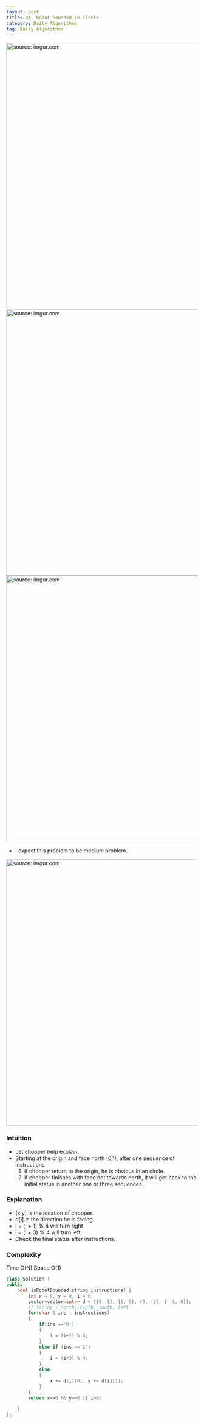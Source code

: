 ```yaml
---
layout: post
title: 81. Robot Bounded in Circle
category: Daily Algorithms
tag: Daily Algorithms
---
```


<a href="https://postimg.cc/q6kyfvg6"><img src="https://i.postimg.cc/C58NqZg7/Capture.jpg" width="700px" title="source: imgur.com" /><a>
<a href="https://postimg.cc/XXQyG3px"><img src="https://i.postimg.cc/kXdNHg9r/Capture.jpg" width="700px" title="source: imgur.com" /><a>
<a href="https://postimg.cc/w1JvVdTC"><img src="https://i.postimg.cc/6pbvBWsp/Capture.jpg" width="700px" title="source: imgur.com" /><a>

- I expect this problem to be medium problem.

<a href="https://postimg.cc/Lq9p1dqB"><img src="https://i.postimg.cc/nL7cNpp5/Capture.jpg" width="700px" title="source: imgur.com" /><a>

### Intuition
- Let chopper help explain.
- Starting at the origin and face north (0,1), after one sequence of instructions
  1. if chopper return to the origin, he is obvious in an circle.
  2. if chopper finishes with face not towards north, it will get back to the initial status in another one or three sequences.

### Explanation
- (x,y) is the location of chopper.
- d[i] is the direction he is facing.
- i = (i + 1) % 4 will turn right
- i = (i + 3) % 4 will turn left
- Check the final status after instructions.

### Complexity

Time O(N)
Space O(1)


```c++
class Solution {
public:
    bool isRobotBounded(string instructions) {
        int x = 0, y = 0, i = 0;
        vector<vector<int>> d = {{0, 1}, {1, 0}, {0, -1}, { -1, 0}};
        // facing : north, rigth, south, left
        for(char & ins : instructions)
        {
            if(ins =='R')
            {
                i = (i+1) % 4;
            }
            else if (ins =='L')
            {
                i = (i+3) % 4;
            }
            else
            {
                x += d[i][0], y += d[i][1];
            }
        }
        return x==0 && y==0 || i>0;

    }
};
```
